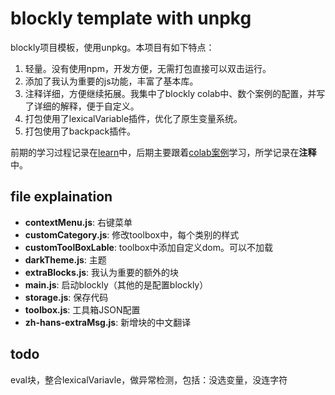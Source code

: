 # blockly template with unpkg
blockly项目模板，使用unpkg。本项目有如下特点：

1. 轻量。没有使用npm，开发方便，无需打包直接可以双击运行。
2. 添加了我认为重要的js功能，丰富了基本库。
3. 注释详细，方便继续拓展。我集中了blockly colab中、数个案例的配置，并写了详细的解释，便于自定义。
4. 打包使用了lexicalVariable插件，优化了原生变量系统。
5. 打包使用了backpack插件。

前期的学习过程记录在[learn](./learn.md)中，后期主要跟着[colab案例](https://github.com/google/blockly-samples)学习，所学记录在**注释**中。

## file explaination
- **contextMenu.js**: 右键菜单
- **customCategory.js**: 修改toolbox中，每个类别的样式
- **customToolBoxLable**: toolbox中添加自定义dom。可以不加载
- **darkTheme.js**: 主题
- **extraBlocks.js**: 我认为重要的额外的块
- **main.js**: 启动blockly（其他的是配置blockly）
- **storage.js**: 保存代码
- **toolbox.js**: 工具箱JSON配置
- **zh-hans-extraMsg.js**: 新增块的中文翻译

## todo
eval块，整合lexicalVariavle，做异常检测，包括：没选变量，没连字符